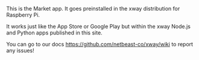 This is the Market app. It goes preinstalled in the xway distribution
for Raspberry Pi.

It works just like the App Store or Google Play but within the xway Node.js
and Python apps published in this site.

You can go to our docs https://github.com/netbeast-co/xway/wiki to report
any issues!
